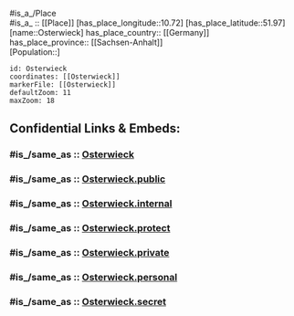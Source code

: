 ﻿---
confidential: public
isDeleted: false
location:
- 51.97
- 10.72
mapmarker: city
mapzoom:
- 7
- 12
SpocWebEntityId: 33176
tags:
- geo/City
type: City
---

#is_a_/Place  
#is_a_ :: [[Place]] 
[has_place_longitude::10.72] 
[has_place_latitude::51.97] 
[name::Osterwieck] 
has_place_country:: [[Germany]]  
has_place_province:: [[Sachsen-Anhalt]]  
[Population::] 



```leaflet
id: Osterwieck
coordinates: [[Osterwieck]] 
markerFile: [[Osterwieck]] 
defaultZoom: 11 
maxZoom: 18
```


## Confidential Links & Embeds: 

### #is_/same_as :: [Osterwieck](/_Standards/Earth/Continent/Europe/Europe~Central/Germany/Germany~East/Sachsen-Anhalt/counties~SA/Harz/cities~Harz/Osterwieck.md) 

### #is_/same_as :: [Osterwieck.public](/_public/Earth/Continent/Europe/Europe~Central/Germany/Germany~East/Sachsen-Anhalt/counties~SA/Harz/cities~Harz/Osterwieck.public.md) 

### #is_/same_as :: [Osterwieck.internal](/_internal/Earth/Continent/Europe/Europe~Central/Germany/Germany~East/Sachsen-Anhalt/counties~SA/Harz/cities~Harz/Osterwieck.internal.md) 

### #is_/same_as :: [Osterwieck.protect](/_protect/Earth/Continent/Europe/Europe~Central/Germany/Germany~East/Sachsen-Anhalt/counties~SA/Harz/cities~Harz/Osterwieck.protect.md) 

### #is_/same_as :: [Osterwieck.private](/_private/Earth/Continent/Europe/Europe~Central/Germany/Germany~East/Sachsen-Anhalt/counties~SA/Harz/cities~Harz/Osterwieck.private.md) 

### #is_/same_as :: [Osterwieck.personal](/_personal/Earth/Continent/Europe/Europe~Central/Germany/Germany~East/Sachsen-Anhalt/counties~SA/Harz/cities~Harz/Osterwieck.personal.md) 

### #is_/same_as :: [Osterwieck.secret](/_secret/Earth/Continent/Europe/Europe~Central/Germany/Germany~East/Sachsen-Anhalt/counties~SA/Harz/cities~Harz/Osterwieck.secret.md)

